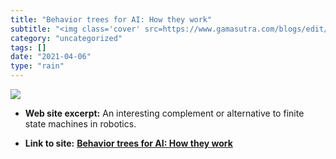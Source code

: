 ```yaml
---
title: "Behavior trees for AI: How they work"
subtitle: "<img class='cover' src=https://www.gamasutra.com/blogs/edit/img/portrait/941104/portrait.png>"
category: "uncategorized"
tags: []
date: "2021-04-06"
type: "rain"
---
```

<img class="cover" src=https://www.gamasutra.com/blogs/edit/img/portrait/941104/portrait.png>



* **Web site excerpt:** An interesting complement or alternative to finite state machines in robotics.

* **Link to site:** **[Behavior trees for AI: How they work](https://www.gamasutra.com/blogs/ChrisSimpson/20140717/221339/Behavior_trees_for_AI_How_they_work.php)**